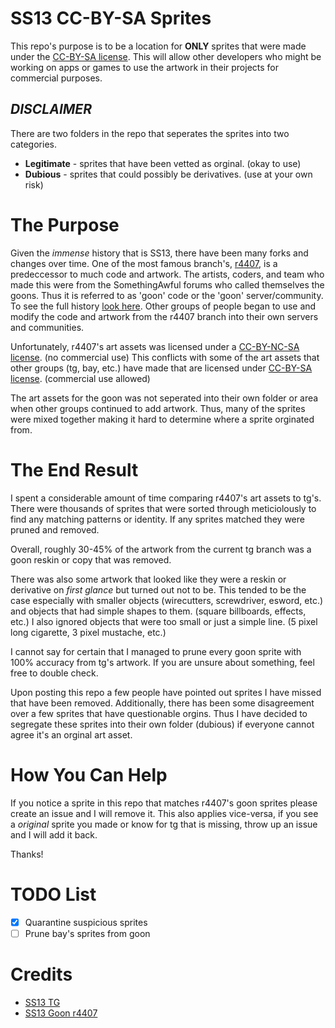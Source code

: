 SS13 CC-BY-SA Sprites 
=====================

This repo's purpose is to be a location for **ONLY** sprites that were made under the [CC-BY-SA license](https://creativecommons.org/licenses/by-sa/3.0/).  This will allow other developers who might be working on apps or games to use the artwork in their projects for commercial purposes.

*DISCLAIMER*
------------

There are two folders in the repo that seperates the sprites into two categories.  

* **Legitimate** - sprites that have been vetted as orginal. (okay to use)
* **Dubious** - sprites that could possibly be derivatives. (use at your own risk) 

The Purpose
===========

Given the *immense* history that is SS13, there have been many forks and changes over time.  One of the most famous branch's, [r4407](https://github.com/nullbear/Goonstation_SS13_r4407), is a predeccessor to much code and artwork.  The artists, coders, and team who made this were from the SomethingAwful forums who called themselves the goons.  Thus it is referred to as 'goon' code or the 'goon' server/community.  To see the full history [look here](https://tgstation13.org/wiki/The_history_of_SS13).  Other groups of people began to use and modify the code and artwork from the r4407 branch into their own servers and communities.

Unfortunately, r4407's art assets was licensed under a [CC-BY-NC-SA license](https://creativecommons.org/licenses/by-nc-sa/3.0/). (no commercial use)  This conflicts with some of the art assets that other groups (tg, bay, etc.) have made that are licensed under [CC-BY-SA license](https://creativecommons.org/licenses/by-sa/3.0/). (commercial use allowed)

The art assets for the goon was not seperated into their own folder or area when other groups continued to add artwork.  Thus, many of the sprites were mixed together making it hard to determine where a sprite orginated from.   

The End Result
==============  

I spent a considerable amount of time comparing r4407's art assets to tg's.  There were thousands of sprites that were sorted through meticiolously to find any matching patterns or identity.  If any sprites matched they were pruned and removed.

Overall, roughly 30-45% of the artwork from the current tg branch was a goon reskin or copy that was removed.

There was also some artwork that looked like they were a reskin or derivative on *first glance* but turned out not to be.  This tended to be the case especially with smaller objects (wirecutters, screwdriver, esword, etc.) and objects that had simple shapes to them. (square billboards, effects, etc.)  I also ignored objects that were too small or just a simple line. (5 pixel long cigarette, 3 pixel mustache, etc.)

I cannot say for certain that I managed to prune every goon sprite with 100% accuracy from tg's artwork.  If you are unsure about something, feel free to double check.

Upon posting this repo a few people have pointed out sprites I have missed that have been removed.  Additionally, there has been some disagreement over a few sprites that have questionable orgins.  Thus I have decided to segregate these sprites into their own folder (dubious) if everyone cannot agree it's an orginal art asset.

How You Can Help
================

If you notice a sprite in this repo that matches r4407's goon sprites please create an issue and I will remove it.  This also applies vice-versa, if you see a *original* sprite you made or know for tg that is missing, throw up an issue and I will add it back.  

Thanks!

TODO List
=========

- [x] Quarantine suspicious sprites
- [ ] Prune bay's sprites from goon  

Credits
=======

* [SS13 TG](https://github.com/tgstation/tgstation)
* [SS13 Goon r4407](https://github.com/nullbear/Goonstation_SS13_r4407)